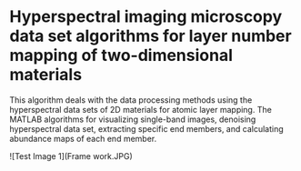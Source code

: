 # Hyperspectral imaging microscopy data set algorithms for layer number mapping of two-dimensional materials
This algorithm deals with the data processing methods using the hyperspectral data sets of 2D materials for atomic layer mapping.
The MATLAB algorithms for visualizing single-band images, denoising hyperspectral data set, extracting specific end members, and calculating abundance maps of each end member.

![Test Image 1](Frame work.JPG)
